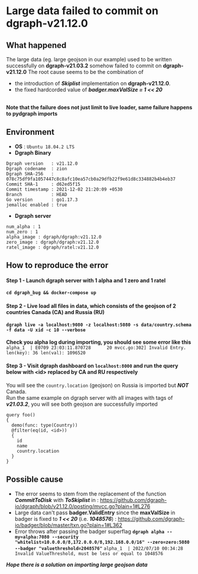 # Large data failed to commit on dgraph-v21.12.0 #
## What happened ##
The large data (eg. large geojson in our example) used to be written successfully on **dgraph-v21.03.2** somehow failed to commit on **dgraph-v21.12.0**
The root cause seems to be the combination of
* the introduction of ***Skiplist*** implementation on **dgraph-v21.12.0**.
* the fixed hardcorded value of ***badger.maxValSize = 1 << 20***

<br>**Note that the failure does not just limit to live loader, same failure happens to pydgraph imports**

## Environment ##
* **OS** : ```Ubuntu 18.04.2 LTS```
* **Dgraph Binary**
```
Dgraph version   : v21.12.0
Dgraph codename  : zion
Dgraph SHA-256   : 078c75df9fa1057447c8c8afc10ea57cb0a29dfb22f9e61d8c334882b4b4eb37
Commit SHA-1     : d62ed5f15
Commit timestamp : 2021-12-02 21:20:09 +0530
Branch           : HEAD
Go version       : go1.17.3
jemalloc enabled : true
```
* **Dgraph server**
```
num_alpha : 1
num_zero : 1
alpha_image : dgraph/dgraph:v21.12.0
zero_image : dgraph/dgraph:v21.12.0
ratel_image : dgraph/ratel:v21.12.0
```
## How to reproduce the error ##
#### Step 1 - Launch dgraph server with 1 alpha and 1 zero and 1 ratel ####
**`cd dgraph_bug && docker-compose up`**
#### Step 2 - Live load all files in data, which consists of the geojson of 2 countries Canada (CA) and Russia (RU) ####
**`dgraph live -a localhost:9080 -z localhost:5080 -s data/country.schema -f data -U xid -c 10 --verbose`** <br><br>
**Check you alpha log during importing, you should see some error like this <br>**
`alpha_1  | E0709 23:03:11.870728      20 mvcc.go:302] Invalid Entry. len(key): 36 len(val): 1096520`

#### Step 3 - Visit dgraph dashboard on `localhost:8000` and run the query below with \<id\> replaced by CA and RU respectively ####
You will see the `country.location` (geojson) on Russia is imported but ***NOT*** Canada.<br>
Run the same example on dgraph server with all images with tags of ***v21.03.2***, you will see both geojson are successfully imported
```
query foo()
{
  demo(func: type(Country))
  @filter(eq(id, <id>))
  {
    id
    name
    country.location
  }
}
```
## Possible cause ##
* The error seems to stem from the replacement of the function ***CommitToDisk*** with ***ToSkiplist*** in : https://github.com/dgraph-io/dgraph/blob/v21.12.0/posting/mvcc.go?plain=1#L276
* Large data can't pass **badger.ValidEntry** since the **maxValSize** in badger is fixed to ***1 << 20*** (i.e. ***1048576***) : https://github.com/dgraph-io/badger/blob/master/txn.go?plain=1#L362
* Error throws after passing the badger superflag 
**`dgraph alpha --my=alpha:7080 --security "whitelist=10.0.0.0/8,172.0.0.0/8,192.168.0.0/16" --zero=zero:5080 --badger "valuethreshold=2048576"`**
`alpha_1  | 2022/07/10 00:34:28 Invalid ValueThreshold, must be less or equal to 1048576`

***Hope there is a solution on importing large geojson data***
